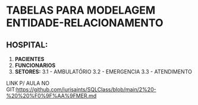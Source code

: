 # TABELAS PARA MODELAGEM ENTIDADE-RELACIONAMENTO
## HOSPITAL:

1. **PACIENTES**
2. **FUNCIONARIOS**
3. **SETORES:**
   3.1 - AMBULATÓRIO
   3.2 - EMERGENCIA
   3.3 - ATENDIMENTO

LINK P/ AULA NO GIT:https://github.com/iurisaints/SQLClass/blob/main/2%20-%20%20%F0%9F%AA%9FMER.md

